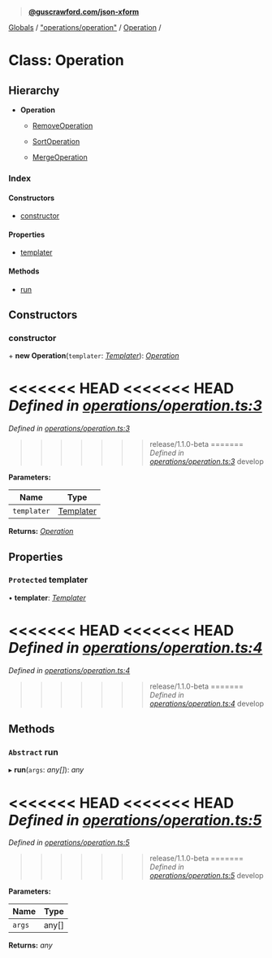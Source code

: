 > **[@guscrawford.com/json-xform](../README.md)**

[Globals](../globals.md) / ["operations/operation"](../modules/_operations_operation_.md) / [Operation](_operations_operation_.operation.md) /

# Class: Operation

## Hierarchy

* **Operation**

  * [RemoveOperation](_operations_remove_operation_.removeoperation.md)

  * [SortOperation](_operations_sort_operation_.sortoperation.md)

  * [MergeOperation](_operations_merge_operation_.mergeoperation.md)

### Index

#### Constructors

* [constructor](_operations_operation_.operation.md#constructor)

#### Properties

* [templater](_operations_operation_.operation.md#protected-templater)

#### Methods

* [run](_operations_operation_.operation.md#abstract-run)

## Constructors

###  constructor

\+ **new Operation**(`templater`: *[Templater](_templates_templater_.templater.md)*): *[Operation](_operations_operation_.operation.md)*

<<<<<<< HEAD
<<<<<<< HEAD
*Defined in [operations/operation.ts:3](https://github.com/guscrawford-com/json-xform/blob/bfbdcca/src/operations/operation.ts#L3)*
=======
*Defined in [operations/operation.ts:3](https://github.com/guscrawford-com/json-xform/blob/15c4a14/src/operations/operation.ts#L3)*
>>>>>>> release/1.1.0-beta
=======
*Defined in [operations/operation.ts:3](https://github.com/guscrawford-com/json-xform/blob/15c4a14/src/operations/operation.ts#L3)*
>>>>>>> develop

**Parameters:**

Name | Type |
------ | ------ |
`templater` | [Templater](_templates_templater_.templater.md) |

**Returns:** *[Operation](_operations_operation_.operation.md)*

## Properties

### `Protected` templater

• **templater**: *[Templater](_templates_templater_.templater.md)*

<<<<<<< HEAD
<<<<<<< HEAD
*Defined in [operations/operation.ts:4](https://github.com/guscrawford-com/json-xform/blob/bfbdcca/src/operations/operation.ts#L4)*
=======
*Defined in [operations/operation.ts:4](https://github.com/guscrawford-com/json-xform/blob/15c4a14/src/operations/operation.ts#L4)*
>>>>>>> release/1.1.0-beta
=======
*Defined in [operations/operation.ts:4](https://github.com/guscrawford-com/json-xform/blob/15c4a14/src/operations/operation.ts#L4)*
>>>>>>> develop

## Methods

### `Abstract` run

▸ **run**(`args`: *any[]*): *any*

<<<<<<< HEAD
<<<<<<< HEAD
*Defined in [operations/operation.ts:5](https://github.com/guscrawford-com/json-xform/blob/bfbdcca/src/operations/operation.ts#L5)*
=======
*Defined in [operations/operation.ts:5](https://github.com/guscrawford-com/json-xform/blob/15c4a14/src/operations/operation.ts#L5)*
>>>>>>> release/1.1.0-beta
=======
*Defined in [operations/operation.ts:5](https://github.com/guscrawford-com/json-xform/blob/15c4a14/src/operations/operation.ts#L5)*
>>>>>>> develop

**Parameters:**

Name | Type |
------ | ------ |
`args` | any[] |

**Returns:** *any*